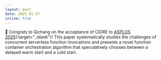 ```yaml
---
layout: post
date: 2025-01-27
inline: true
---
```


🎉 Congrats to Qichang on the acceptance of CIDRE 
to [ASPLOS 2025](https://www.asplos-conference.org/asplos2025/){:target="\_blank"}!
This paper systematically studies the challenges of concurrent
serverless function invocations and presents a novel function
container orchestration algorithm that speculatively chooses between
a delayed warm start and a cold start. 
